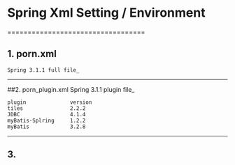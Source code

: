 # Spring Xml Setting / Environment
==================================

## 1. porn.xml
	Spring 3.1.1 full file_

----------------------------------------
##2. porn_plugin.xml
	Spring 3.1.1 plugin file_

	plugin				version
	tiles				2.2.2
	JDBC				4.1.4
	myBatis-Splring		1.2.2
	myBatis				3.2.8

----------------------------------------
## 3. 